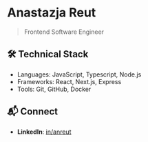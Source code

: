 # Anastazja Reut

> Frontend Software Engineer

## 🛠️ Technical Stack
* Languages: JavaScript, Typescript, Node.js
* Frameworks: React, Next.js, Express
* Tools: Git, GitHub, Docker

## 📬 Connect
- **LinkedIn**: [in/anreut](https://linkedin.com/in/anreut)

<!--
**anreut/anreut** is a ✨ _special_ ✨ repository because its `README.md` (this file) appears on your GitHub profile.

Here are some ideas to get you started:

- 🔭 I’m currently working on ...
- 🌱 I’m currently learning ...
- 👯 I’m looking to collaborate on ...
- 🤔 I’m looking for help with ...
- 💬 Ask me about ...
- 📫 How to reach me: ...
- 😄 Pronouns: ...
- ⚡ Fun fact: ...
-->
